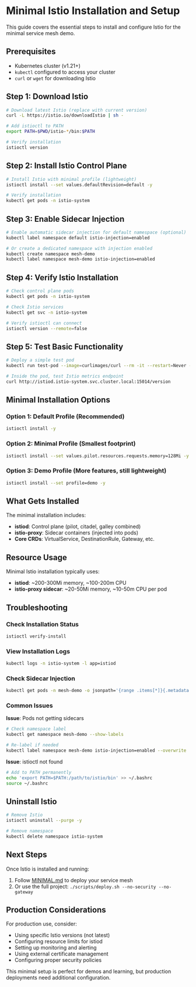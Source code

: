# Minimal Istio Installation and Setup

This guide covers the essential steps to install and configure Istio for the minimal service mesh demo.

## Prerequisites

- Kubernetes cluster (v1.21+)
- `kubectl` configured to access your cluster
- `curl` or `wget` for downloading Istio

## Step 1: Download Istio

```bash
# Download latest Istio (replace with current version)
curl -L https://istio.io/downloadIstio | sh -

# Add istioctl to PATH
export PATH=$PWD/istio-*/bin:$PATH

# Verify installation
istioctl version
```

## Step 2: Install Istio Control Plane

```bash
# Install Istio with minimal profile (lightweight)
istioctl install --set values.defaultRevision=default -y

# Verify installation
kubectl get pods -n istio-system
```

## Step 3: Enable Sidecar Injection

```bash
# Enable automatic sidecar injection for default namespace (optional)
kubectl label namespace default istio-injection=enabled

# Or create a dedicated namespace with injection enabled
kubectl create namespace mesh-demo
kubectl label namespace mesh-demo istio-injection=enabled
```

## Step 4: Verify Istio Installation

```bash
# Check control plane pods
kubectl get pods -n istio-system

# Check Istio services
kubectl get svc -n istio-system

# Verify istioctl can connect
istioctl version --remote=false
```

## Step 5: Test Basic Functionality

```bash
# Deploy a simple test pod
kubectl run test-pod --image=curlimages/curl --rm -it --restart=Never -- sh

# Inside the pod, test Istio metrics endpoint
curl http://istiod.istio-system.svc.cluster.local:15014/version
```

## Minimal Installation Options

### Option 1: Default Profile (Recommended)
```bash
istioctl install -y
```

### Option 2: Minimal Profile (Smallest footprint)
```bash
istioctl install --set values.pilot.resources.requests.memory=128Mi -y
```

### Option 3: Demo Profile (More features, still lightweight)
```bash
istioctl install --set profile=demo -y
```

## What Gets Installed

The minimal installation includes:

- **istiod**: Control plane (pilot, citadel, galley combined)
- **istio-proxy**: Sidecar containers (injected into pods)
- **Core CRDs**: VirtualService, DestinationRule, Gateway, etc.

## Resource Usage

Minimal Istio installation typically uses:
- **istiod**: ~200-300Mi memory, ~100-200m CPU
- **istio-proxy sidecar**: ~20-50Mi memory, ~10-50m CPU per pod

## Troubleshooting

### Check Installation Status
```bash
istioctl verify-install
```

### View Installation Logs
```bash
kubectl logs -n istio-system -l app=istiod
```

### Check Sidecar Injection
```bash
kubectl get pods -n mesh-demo -o jsonpath='{range .items[*]}{.metadata.name}{"\t"}{.spec.containers[*].name}{"\n"}{end}'
```

### Common Issues

**Issue**: Pods not getting sidecars
```bash
# Check namespace label
kubectl get namespace mesh-demo --show-labels

# Re-label if needed
kubectl label namespace mesh-demo istio-injection=enabled --overwrite
```

**Issue**: istioctl not found
```bash
# Add to PATH permanently
echo 'export PATH=$PATH:/path/to/istio/bin' >> ~/.bashrc
source ~/.bashrc
```

## Uninstall Istio

```bash
# Remove Istio
istioctl uninstall --purge -y

# Remove namespace
kubectl delete namespace istio-system
```

## Next Steps

Once Istio is installed and running:

1. Follow [MINIMAL.md](MINIMAL.md) to deploy your service mesh
2. Or use the full project: `./scripts/deploy.sh --no-security --no-gateway`

## Production Considerations

For production use, consider:
- Using specific Istio versions (not latest)
- Configuring resource limits for istiod
- Setting up monitoring and alerting
- Using external certificate management
- Configuring proper security policies

This minimal setup is perfect for demos and learning, but production deployments need additional configuration.
